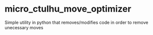 # micro_ctulhu_move_optimizer
Simple utility in python that removes/modifies code in order to remove unecessary moves
